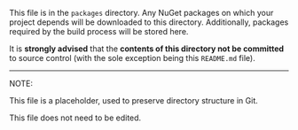 This file is in the `packages` directory.
Any NuGet packages on which your project depends will be downloaded to this directory.
Additionally, packages required by the build process will be stored here.

It is **strongly advised** that the **contents of this directory not be committed** to source control 
(with the sole exception being this `README.md` file).

---
NOTE: 

This file is a placeholder, used to preserve directory structure in Git.

This file does not need to be edited.
